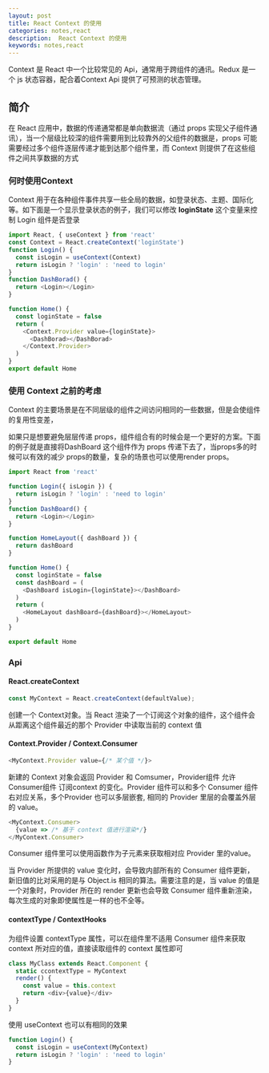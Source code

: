 ```yaml
---  
layout: post  
title: React Context 的使用
categories: notes,react  
description:  React Context 的使用
keywords: notes,react  
---  
```


Context 是 React 中一个比较常见的 Api，通常用于跨组件的通讯。Redux 是一个 js 状态容器，配合着Context Api 提供了可预测的状态管理。

## 简介
在 React 应用中，数据的传递通常都是单向数据流（通过 props 实现父子组件通讯），当一个层级比较深的组件需要用到比较靠外的父组件的数据是，props 可能需要经过多个组件逐层传递才能到达那个组件里，而 Context 则提供了在这些组件之间共享数据的方式

### 何时使用Context
Context 用于在各种组件事件共享一些全局的数据，如登录状态、主题、国际化等。如下面是一个显示登录状态的例子，我们可以修改 **loginState** 这个变量来控制 Login 组件是否登录

```js 
import React, { useContext } from 'react'
const Context = React.createContext('loginState')
function Login() {
  const isLogin = useContext(Context)
  return isLogin ? 'login' : 'need to login'
}
function DashBorad() {
  return <Login></Login>
}

function Home() {
  const loginState = false
  return (
    <Context.Provider value={loginState}>
      <DashBorad></DashBorad>
    </Context.Provider>
  )
}
export default Home
```


### 使用 Context 之前的考虑
Context 的主要场景是在不同层级的组件之间访问相同的一些数据，但是会使组件的复用性变差，

如果只是想要避免层层传递 props，组件组合有的时候会是一个更好的方案。下面的例子就是直接将DashBoard 这个组件作为 props 传递下去了，当props多的时候可以有效的减少 props的数量，复杂的场景也可以使用render props。

```js
import React from 'react'

function Login({ isLogin }) {
  return isLogin ? 'login' : 'need to login'
}
function DashBoard() {
  return <Login></Login>
}

function HomeLayout({ dashBoard }) {
  return dashBoard
}

function Home() {
  const loginState = false
  const dashBoard = (
    <DashBoard isLogin={loginState}></DashBoard>
  )
  return (
    <HomeLayout dashBoard={dashBoard}></HomeLayout>
  )
}

export default Home
```

### Api

#### React.createContext
```js
const MyContext = React.createContext(defaultValue);
```

创建一个 Context对象。当 React 渲染了一个订阅这个对象的组件，这个组件会从距离这个组件最近的那个 Provider 中读取当前的 context 值

#### Context.Provider / Context.Consumer

```js
<MyContext.Provider value={/* 某个值 */}>
```
新建的 Context 对象会返回 Provider 和 Comsumer，Provider组件 允许 Consumer组件 订阅context 的变化。Provider 组件可以和多个 Consumer 组件右对应关系，多个Provider 也可以多层嵌套, 相同的 Provider 里层的会覆盖外层的 value。
```js
<MyContext.Consumer>
  {value => /* 基于 context 值进行渲染*/}
</MyContext.Consumer>
```
Consumer 组件里可以使用函数作为子元素来获取相对应 Provider 里的value。

当 Provider 所提供的 value 变化时，会导致内部所有的 Consumer 组件更新，新旧值的比对采用的是与 Object.is 相同的算法。需要注意的是，当 value 的值是一个对象时，Provider 所在的 render 更新也会导致 Consumer 组件重新渲染，每次生成的对象即使属性是一样的也不全等。

#### contextType / ContextHooks 
为组件设置 contextType 属性，可以在组件里不适用 Consumer 组件来获取 context 所对应的值，直接读取组件的 context 属性即可

```js
class MyClass extends React.Component {
  static ccontextType = MyContext
  render() {
    const value = this.context
    return <div>{value}</div>
  }
}
```
使用 useContext 也可以有相同的效果

```js
function Login() {
  const isLogin = useContext(MyContext)
  return isLogin ? 'login' : 'need to login'
}
```